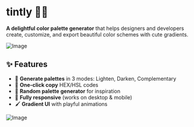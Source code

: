 # tintly 🎨✨

**A delightful color palette generator** that helps designers and developers create, customize, and export beautiful color schemes with cute gradients.

![Image](https://github.com/user-attachments/assets/453068f5-4723-4874-99ae-1dea2bef2ded)
## ✨ Features
- 🎨 **Generate palettes** in 3 modes: Lighten, Darken, Complementary  
- 🌈 **One-click copy** HEX/HSL codes  
- 🎲 **Random palette generator** for inspiration  
- 📱 **Fully responsive** (works on desktop & mobile)  
- 🖌️ **Gradient UI** with playful animations  

![Image](https://github.com/user-attachments/assets/aa2ae5cc-77fb-4d09-9630-c214f16f58c9)
